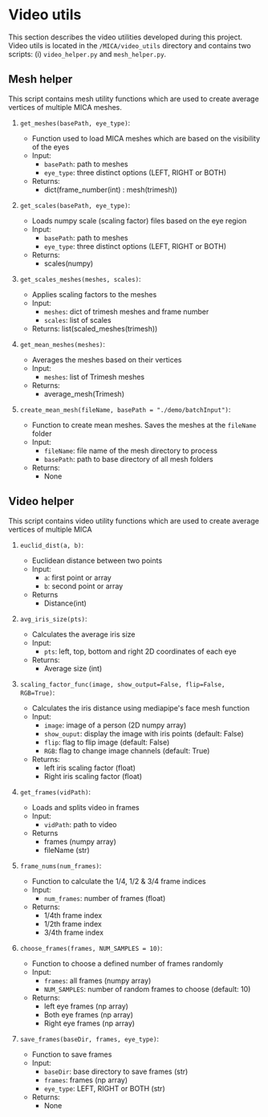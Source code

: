 # Video utils

This section describes the video utilities developed during this project. Video utils is located in the ```/MICA/video_utils``` directory and contains two scripts: (i) ```video_helper.py``` and ```mesh_helper.py```.

## Mesh helper
This script contains mesh utility functions which are used to create average vertices of multiple MICA meshes.

1. ```get_meshes(basePath, eye_type)```:
    - Function used to load MICA meshes which are based on the visibility of the eyes
    - Input:
        - ```basePath```: path to meshes
        - ```eye_type```: three distinct options (LEFT, RIGHT or BOTH)
    - Returns:
        - dict(frame_number(int) : mesh(trimesh))

2. ```get_scales(basePath, eye_type)```:
    - Loads numpy scale (scaling factor) files based on the eye region
    - Input: 
        - ```basePath```: path to meshes
        - ```eye_type```: three distinct options (LEFT, RIGHT or BOTH)
    - Returns:
        - scales(numpy)

3. ```get_scales_meshes(meshes, scales)```:
    - Applies scaling factors to the meshes
    - Input:
        - ```meshes```: dict of trimesh meshes and frame number
        - ```scales```: list of scales
    - Returns: list(scaled_meshes(trimesh))

4. ```get_mean_meshes(meshes)```:
    - Averages the meshes based on their vertices
    - Input:
        - ```meshes```: list of Trimesh meshes
    - Returns:
        - average_mesh(Trimesh)

5. ```create_mean_mesh(fileName, basePath = "./demo/batchInput")```:
    - Function to create mean meshes. Saves the meshes at the ```fileName``` folder
    - Input: 
        - ```fileName```: file name of the mesh directory to process
        - ```basePath```: path to base directory of all mesh folders
    - Returns: 
        - None

    
## Video helper
This script contains video utility functions which are used to create average vertices of multiple MICA

1. ```euclid_dist(a, b)```:
    - Euclidean distance between two points
    - Input:
        - ```a```: first point or array
        - ```b```: second point or array
    - Returns
        - Distance(int)

2. ```avg_iris_size(pts)```:
    - Calculates the average iris size
    - Input:
        - ```pts```: left, top, bottom and right 2D coordinates of each eye
    - Returns:
        - Average size (int)


3. ```scaling_factor_func(image, show_output=False, flip=False, RGB=True)```:
    - Calculates the iris distance using mediapipe's face mesh function
    - Input:
        - ```image```: image of a person (2D numpy array)
        - ```show_ouput```: display the image with iris points (default: False)
        - ```flip```: flag to flip image (default: False)
        - ```RGB```: flag to change image channels (default: True)
    - Returns:
        - left iris scaling factor (float)
        - Right iris scaling factor (float)

4. ```get_frames(vidPath)```:
    - Loads and splits video in frames
    - Input:
        - ```vidPath```: path to video
    - Returns
        - frames (numpy array)
        - fileName (str)

5. ```frame_nums(num_frames)```:
    - Function to calculate the 1/4, 1/2 & 3/4 frame indices
    - Input:
        - ```num_frames```: number of frames (float)
    - Returns:
        - 1/4th frame index
        - 1/2th frame index
        - 3/4th frame index

6. ```choose_frames(frames, NUM_SAMPLES = 10)```:
    - Function to choose a defined number of frames randomly
    - Input:
        - ```frames```: all frames (numpy array)
        - ```NUM_SAMPLES```: number of random frames to choose (default: 10)
    - Returns:
        - left eye frames (np array)
        - Both eye frames (np array)
        - Right eye frames (np array)

7. ```save_frames(baseDir, frames, eye_type)```:
    - Function to save frames
    - Input:
        - ```baseDir```: base directory to save frames (str)
        - ```frames```: frames (np array)
        - ```eye_type```: LEFT, RIGHT or BOTH (str)
    - Returns:
        - None